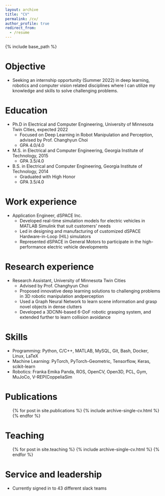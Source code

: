 ```yaml
---
layout: archive
title: "CV"
permalink: /cv/
author_profile: true
redirect_from:
  - /resume
---
```


{% include base_path %}

Objective
======
* Seeking an internship opportunity (Summer 2022) in deep learning, robotics and computer vision related disciplines where I can utilize my knowledge and skills to solve challenging problems.

Education
======
* Ph.D in Electrical and Computer Engineering, University of Minnesota Twin Cities, expected 2022
  * Focused on Deep Learning in Robot Manipulation and Perception, advised by Prof. Changhyun Choi
  * GPA 4.0/4.0
* M.S. in Electrical and Computer Engineering, Georgia Institute of Technology, 2015
  * GPA 3.5/4.0  
* B.S. in Electrical and Computer Engineering, Georgia Institute of Technology, 2014
  * Graduated with High Honor 
  * GPA 3.5/4.0

Work experience
======
* Application Engineer, dSPACE Inc.
  * Developed real-time simulation models for electric vehicles in MATLAB Simulink that suit customers’ needs
  * Led in designing and manufacturing of customized dSPACE Hardware-in-Loop (HIL) simulators
  * Represented dSPACE in General Motors to participate in the high-performance electric vehicle developments

Research experience
======
* Research Assistant, University of Minnesota Twin Cities
  * Advised by Prof. Changhyun Choi
  * Proposed innovative deep learning solutions to challenging problems in 3D robotic manipulation andperception
  * Used a Graph Neural Network to learn scene information and grasp novel objects in dense clutters
  * Developed a 3DCNN-based 6-DoF robotic grasping system, and extended further to learn collision avoidance
  
Skills
======
* Programming: Python, C/C++, MATLAB, MySQL, Git, Bash, Docker, Linux, LaTeX
* Machine Learning: PyTorch, PyTorch-Geometric, Tensorflow, Keras, scikit-learn
* Robotics: Franka Emika Panda, ROS, OpenCV, Open3D, PCL, Gym, MuJoCo, V-REP(CoppeliaSim

Publications
======
  <ul>{% for post in site.publications %}
    {% include archive-single-cv.html %}
  {% endfor %}</ul>

  
Teaching
======
  <ul>{% for post in site.teaching %}
    {% include archive-single-cv.html %}
  {% endfor %}</ul>
  
Service and leadership
======
* Currently signed in to 43 different slack teams
